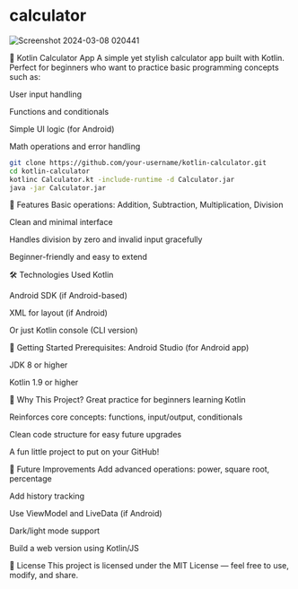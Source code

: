 # calculator



![Screenshot 2024-03-08 020441](https://github.com/ashkanrabiee/calculator/assets/93576288/df9ac135-87eb-4310-b601-c09917f8dae6)

🧮 Kotlin Calculator App
A simple yet stylish calculator app built with Kotlin. Perfect for beginners who want to practice basic programming concepts such as:

User input handling

Functions and conditionals

Simple UI logic (for Android)

Math operations and error handling

```bash
git clone https://github.com/your-username/kotlin-calculator.git
cd kotlin-calculator
kotlinc Calculator.kt -include-runtime -d Calculator.jar
java -jar Calculator.jar
```


📱 Features
Basic operations: Addition, Subtraction, Multiplication, Division

Clean and minimal interface

Handles division by zero and invalid input gracefully

Beginner-friendly and easy to extend

🛠 Technologies Used
Kotlin

Android SDK (if Android-based)

XML for layout (if Android)

Or just Kotlin console (CLI version)

🚀 Getting Started
Prerequisites:
Android Studio (for Android app)

JDK 8 or higher

Kotlin 1.9 or higher

🤔 Why This Project?
Great practice for beginners learning Kotlin

Reinforces core concepts: functions, input/output, conditionals

Clean code structure for easy future upgrades

A fun little project to put on your GitHub!

🚧 Future Improvements
Add advanced operations: power, square root, percentage

Add history tracking

Use ViewModel and LiveData (if Android)

Dark/light mode support

Build a web version using Kotlin/JS

📝 License
This project is licensed under the MIT License — feel free to use, modify, and share.
